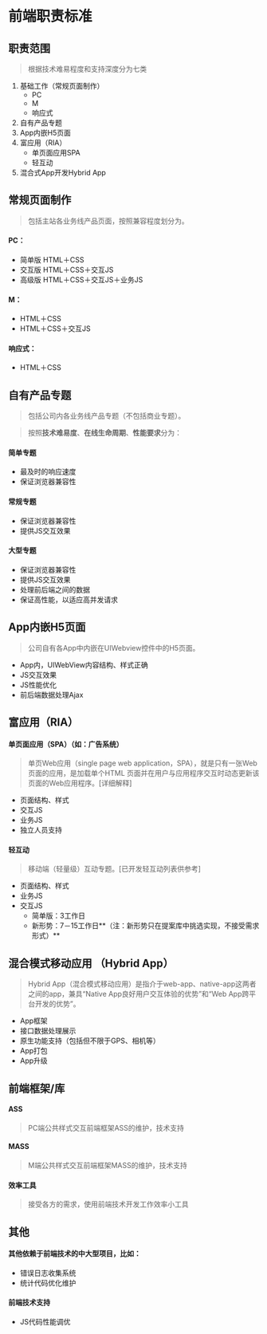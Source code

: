 # 前端职责标准

## 职责范围
>根据技术难易程度和支持深度分为七类

1. 基础工作（常规页面制作）
    * PC
    * M
    * 响应式
2. 自有产品专题
3. App内嵌H5页面
4. 富应用（RIA）
    * 单页面应用SPA
    * 轻互动
5. 混合式App开发Hybrid App


## 常规页面制作

> 包括主站各业务线产品页面，按照兼容程度划分为。

#### PC：
* 简单版 HTML＋CSS
* 交互版 HTML＋CSS＋交互JS
* 高级版 HTML＋CSS＋交互JS＋业务JS

#### M：
* HTML＋CSS
* HTML＋CSS＋交互JS

#### 响应式：
* HTML＋CSS

## 自有产品专题
> 包括公司内各业务线产品专题（不包括商业专题）。

> 按照**技术难易度**、**在线生命周期**、**性能要求**分为：

#### 简单专题
* 最及时的响应速度
* 保证浏览器兼容性

#### 常规专题
* 保证浏览器兼容性
* 提供JS交互效果

#### 大型专题
* 保证浏览器兼容性
* 提供JS交互效果
* 处理前后端之间的数据
* 保证高性能，以适应高并发请求

## App内嵌H5页面
> 公司自有各App中内嵌在UIWebview控件中的H5页面。

* App内，UIWebView内容结构、样式正确
* JS交互效果
* JS性能优化
* 前后端数据处理Ajax

## 富应用（RIA）
#### 单页面应用（SPA）（如：广告系统）
> 单页Web应用（single page web application，SPA），就是只有一张Web页面的应用，是加载单个HTML 页面并在用户与应用程序交互时动态更新该页面的Web应用程序。[详细解释]

* 页面结构、样式
* 交互JS
* 业务JS
* 独立人员支持

#### 轻互动
> 移动端（轻量级）互动专题。[已开发轻互动列表供参考]
* 页面结构、样式
* 业务JS
* 交互JS
    * 简单版：3工作日
    * 新形势：7－15工作日**（注：新形势只在提案库中挑选实现，不接受需求形式）**

##  混合模式移动应用 （Hybrid App）
> Hybrid App（混合模式移动应用）是指介于web-app、native-app这两者之间的app，兼具“Native App良好用户交互体验的优势”和“Web App跨平台开发的优势”。

* App框架
* 接口数据处理展示
* 原生功能支持（包括但不限于GPS、相机等）
* App打包
* App升级

## 前端框架/库
#### ASS
> PC端公共样式交互前端框架ASS的维护，技术支持

#### MASS
> M端公共样式交互前端框架MASS的维护，技术支持

#### 效率工具
> 接受各方的需求，使用前端技术开发工作效率小工具

## 其他
#### 其他依赖于前端技术的中大型项目，比如：

* 错误日志收集系统
* 统计代码优化维护

#### 前端技术支持
* JS代码性能调优


